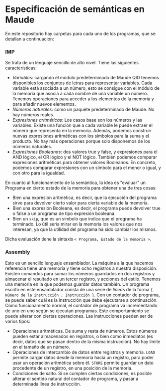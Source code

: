 # Especificación de semánticas en Maude
En este repositorio hay carpetas para cada uno de los programas, que se detallan a continuación:

### **IMP**
Se trata de un lenguaje sencillo de alto nivel. Tiene las siguientes características:

  * _Variables_: cargando el módulo predeterminado de Maude QID tenemos disponibles los conjuntos de letras 
para representar variables. Cada variable está asociada a un número; esto se consigue con el módulo de la memoria
que asocia a cada nombre de una variable un número. Tenemos operaciones para acceder a los elementos de la memoria
y para añadir nuevos elementos.  
  * _Números naturales_: como un paquete predeterminado de Maude. No hay números reales.  
  * _Expresiones aritméticas_: Los casos base son los números y las variables. Existe una función que a cada variable
le puede extraer el número que representa en la memoria. Además, podemos construir nuevas expresiones aritméticas con
los símbolos para la suma y el producto.  No hay más operaciones porque solo disponemos de los números naturales.  
  * _Expresiones Booleanas_: dos valores true y false, y expresiones para el AND lógico, el OR lógico y el NOT
lógico. También podemos comparar expresiones aritméticas para obtener valores Booleanos. En concreto, podemos
comparar expresiones con un símbolo para el menor o igual, y con otro para la igualdad.  

En cuanto al funcionamiento de la semántica, la idea es "evaluar" un Programa en cierto estado de la memoria para obtener una de tres cosas:

* Bien una expresión aritmética, es decir, que la ejecución del programa sirve para devolver cierto valor para cierta
variable de la memoria.
* Bien una expresión Booleana, es decir, el programa puede devolver true o false a un programa de tipo expresión 
booleana.
* Bien un `skip`, que es un símbolo que indica que el programa ha terminado. Lo útil sería mirar en la memoria los valores
que nos interesan, ya que la utilidad del programa ha sido cambiar los mismos.

Dicha evaluación tiene la sintaxis `< Programa, Estado de la memoria >`.

### **Assembly**
Esto es un sencillo lenguaje ensamblador. La máquina a la que hacemos referencia tiene una memoria y tiene ocho registros
a nuestra disposición. Existen comandos para sumar los números guardados en dos registros y almacenar el resultado en un 
tercer registro, y acciones del estilo. Tenemos una memoria en la que podemos guardar datos también. Un programa escrito 
en este ensamblador consta de una serie de _líneas_ de la forma `{ Número de la instrucción ; Instrucción }`. Con un contador
de programa, se puede saber cuál es la instrucción que debe ejecutarse a continuación. Como funcionamiento normal, el contador de
programa va incrementando de uno en uno según se ejecutan programas. Este comportamiento se puede alterar con ciertas operaciones.
Las instrucciones pueden ser de varios tipos:

* Operaciones aritméticas. De suma y resta de números. Estos números pueden estar almacenados en registros, o bien como inmediatos
(es decir, datos que se pasan dentro de la misma instrucción). No hay límite en el tamaño de un número.
* Operaciones de intercambio de datos entre registros y memoria. `LOAD` permite cargar datos desde la memoria hacia un registro,
para poder usar un operación aritmética sobre él. `STORE` permite guardar un dato procedente de un registro, en una posición de la
memoria.
* Condiciones de salto. Si se cumplen ciertas condiciones, es posible alterar el sentido natural del contador de programa, y pasar a determinada línea de instrucción.
        
